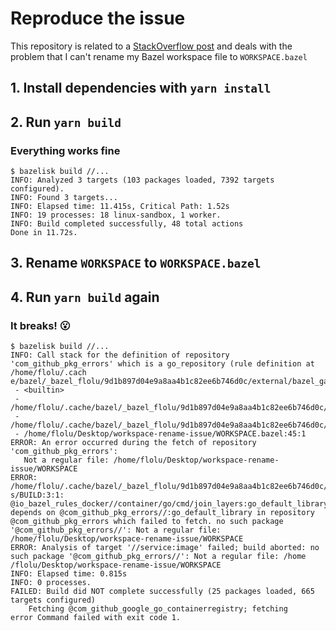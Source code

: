# Reproduce the issue

This repository is related to a [StackOverflow post](https://stackoverflow.com/questions/60874456) and deals with the problem that I can't rename my Bazel workspace file to `WORKSPACE.bazel`

## 1. Install dependencies with `yarn install`

## 2. Run `yarn build`

### Everything works fine

```
$ bazelisk build //...
INFO: Analyzed 3 targets (103 packages loaded, 7392 targets configured).
INFO: Found 3 targets...
INFO: Elapsed time: 11.415s, Critical Path: 1.52s
INFO: 19 processes: 18 linux-sandbox, 1 worker.
INFO: Build completed successfully, 48 total actions
Done in 11.72s.
```

## 3. Rename `WORKSPACE` to `WORKSPACE.bazel`

## 4. Run `yarn build` again

### It breaks! 😮

```
$ bazelisk build //...
INFO: Call stack for the definition of repository 'com_github_pkg_errors' which is a go_repository (rule definition at /home/flolu/.cach
e/bazel/_bazel_flolu/9d1b897d04e9a8aa4b1c82ee6b746d0c/external/bazel_gazelle/internal/go_repository.bzl:189:17):
 - <builtin>
 - /home/flolu/.cache/bazel/_bazel_flolu/9d1b897d04e9a8aa4b1c82ee6b746d0c/external/io_bazel_rules_docker/repositories/go_repositories.bzl:44:9
 - /home/flolu/.cache/bazel/_bazel_flolu/9d1b897d04e9a8aa4b1c82ee6b746d0c/external/io_bazel_rules_docker/nodejs/image.bzl:44:5
 - /home/flolu/Desktop/workspace-rename-issue/WORKSPACE.bazel:45:1
ERROR: An error occurred during the fetch of repository 'com_github_pkg_errors':
   Not a regular file: /home/flolu/Desktop/workspace-rename-issue/WORKSPACE
ERROR: /home/flolu/.cache/bazel/_bazel_flolu/9d1b897d04e9a8aa4b1c82ee6b746d0c/external/io_bazel_rules_docker/container/go/cmd/join_layer
s/BUILD:3:1: @io_bazel_rules_docker//container/go/cmd/join_layers:go_default_library depends on @com_github_pkg_errors//:go_default_library in repository @com_github_pkg_errors which failed to fetch. no such package '@com_github_pkg_errors//': Not a regular file: /home/flolu/Desktop/workspace-rename-issue/WORKSPACE
ERROR: Analysis of target '//service:image' failed; build aborted: no such package '@com_github_pkg_errors//': Not a regular file: /home
/flolu/Desktop/workspace-rename-issue/WORKSPACE
INFO: Elapsed time: 0.815s
INFO: 0 processes.
FAILED: Build did NOT complete successfully (25 packages loaded, 665 targets configured)
    Fetching @com_github_google_go_containerregistry; fetching
error Command failed with exit code 1.
```
